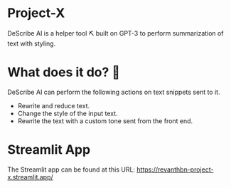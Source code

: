 # Project-X
DeScribe AI is a helper tool ⛏ built on GPT-3 to perform summarization of text with styling.

# What does it do? 🤔
DeScribe AI can perform the following actions on text snippets sent to it.

- Rewrite and reduce text.
- Change the style of the input text.
- Rewrite the text with a custom tone sent from the front end.

# Streamlit App
The Streamlit app can be found at this URL: https://revanthbn-project-x.streamlit.app/
